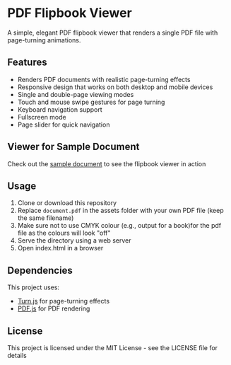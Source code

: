 # PDF Flipbook Viewer

A simple, elegant PDF flipbook viewer that renders a single PDF file with page-turning animations.

## Features

- Renders PDF documents with realistic page-turning effects
- Responsive design that works on both desktop and mobile devices
- Single and double-page viewing modes
- Touch and mouse swipe gestures for page turning
- Keyboard navigation support
- Fullscreen mode
- Page slider for quick navigation

## Viewer for Sample Document
Check out the [sample document](https://tehoro.github.io/pdf-flipbook-viewer) to see the flipbook viewer in action

## Usage

1. Clone or download this repository
2. Replace `document.pdf` in the assets folder with your own PDF file (keep the same filename)
3. Make sure not to use CMYK colour (e.g., output for a book)for the pdf file as the colours will look "off" 
4. Serve the directory using a web server
5. Open index.html in a browser

## Dependencies

This project uses:
- [Turn.js](https://www.turnjs.com/) for page-turning effects
- [PDF.js](https://mozilla.github.io/pdf.js/) for PDF rendering

## License

This project is licensed under the MIT License - see the LICENSE file for details
